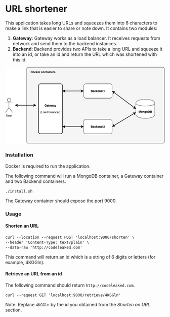 # URL shortener
This application takes long URLs and squeezes them into 6 characters to make a link that is easier to share or note down.
It contains two modules:
1. **Gateway**: 
Gateway works as a load balancer. It receives requests from network and send them to the backend instances.
2. **Backend**:
Backend provides two APIs to take a long URL and squeeze it into an id, or take an id and return the URL which was shortened with this id.

![Image description](architecture.png)


### Installation
Docker is required to run the application.

The following command will run a MongoDB container, a Gateway container and two Backend containers.     
```
./install.sh
```
The Gateway container should expose the port 9000.

### Usage

#### Shorten an URL
```
curl --location --request POST 'localhost:9000/shorten' \
--header 'Content-Type: text/plain' \
--data-raw 'http://codeleaked.com'
```
This command will return an id which is a string of 6 digits or letters (for example, 4KGGln).

#### Retrieve an URL from an id
The following command should return `http://codeleaked.com`.
```
curl --request GET 'localhost:9000/retrieve/4KGGln'
```
Note: Replace `4KGGln` by the id you obtained from the _Shorten an URL_ section.
